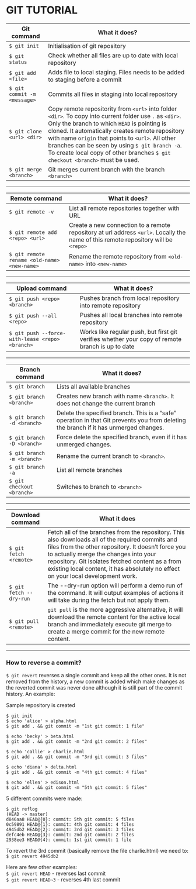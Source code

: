 # GIT TUTORIAL

Git command | What it does?
------------------- | -----------------------
`$ git init ` | Initialisation of git repository
`$ git status` | Check whether all files are up to date with local repository
`$ git add <file>` | Adds file to local staging. Files needs to be added to staging before a commit
`$ git commit -m <message>` | Commits all files in staging into local repository
`$ git clone <url> <dir>` | Copy remote repositority from `<url>` into folder `<dir>`. To copy into current folder use `.` as `<dir>`. Only the branch to which `HEAD` is pointing is cloned. It automatically creates remote repository with name `origin` that points to `<url>`. All other branches can be seen by using `$ git branch -a`. To create local copy of other branches `$ git checkout <branch>` must be used.
`$ git merge <branch>` | Git merges current branch with the branch `<branch>`

-------------------------------------

Remote command | What it does?
------------------ | ---------------------------
`$ git remote -v` | List all remote repositories together with URL
`$ git remote add <repo> <url>` | Create a new connection to a remote repository at url address `<url>`. Locally the name of this remote repository will be `<repo>`
`$ git remote rename <old-name> <new-name>` | Rename the remote repository from `<old-name>` into `<new-name>`

-------------------------------------

Upload command | What it does?
------------------ | ---------------------------
`$ git push <repo> <branch>` | Pushes branch <branch> from local repository into remote repository <repo>
`$ git push --all <repo>` | Pushes all local branches into remote repository <repo>
`$ git push --force-with-lease <repo> <branch>` | Works like regular push, but first git verifies whether your copy of remote branch is up to date

-------------------------------------

Branch command | What it does?
------------------- | -----------------------
`$ git branch ` | Lists all available branches
`$ git branch <branch>` | Creates new branch with name `<branch>`. It does not change the current branch
`$ git branch -d <branch>` | Delete the specified branch. This is a “safe” operation in that Git prevents you from deleting the branch if it has unmerged changes.
`$ git branch -D <branch>` | Force delete the specified branch, even if it has unmerged changes. 
`$ git branch -m <branch>` | Rename the current branch to `<branch>`.
`$ git branch -a` | List all remote branches
`$ git checkout <branch>` | Switches to branch to `<branch>`

-------------------------------------

Download command | What it does
---------------- | -----------------------------
`$ git fetch <remote>` | Fetch all of the branches from the repository. This also downloads all of the required commits and files from the other repository.  It doesn’t force you to actually merge the changes into your repository. Git isolates fetched content as a from existing local content, it has absolutely no effect on your local development work.
`$ git fetch --dry-run` | The --dry-run option will perform a demo run of the command. It will output examples of actions it will take during the fetch but not apply them.
`$ git pull <remote>` | `git pull` is the more aggressive alternative, it will download the remote content for the active local branch and immediately execute git merge to create a merge commit for the new remote content. 

-------------------------------------

### How to reverse a commit?
`$ git revert` reverses a single commit and keep all the other ones. It is not removed from the history, a new commit is added which make changes as the reverted commit was never done although it is still part of the commit history. An example:

Sample repository is created 
```
$ git init
$ echo 'alice' > alpha.html
$ git add . && git commit -m "1st git commit: 1 file"

$ echo 'becky' > beta.html
$ git add . && git commit -m "2nd git commit: 2 files"

$ echo 'callie' > charlie.html
$ git add . && git commit -m "3rd git commit: 3 files"

$ echo 'diana' > delta.html
$ git add . && git commit -m "4th git commit: 4 files"

$ echo 'ellen' > edison.html
$ git add . && git commit -m "5th git commit: 5 files"
```

5 different commits were made:
```
$ git reflog
(HEAD -> master)
d846aa8 HEAD@{0}: commit: 5th git commit: 5 files
0c59891 HEAD@{1}: commit: 4th git commit: 4 files
4945db2 HEAD@{2}: commit: 3rd git commit: 3 files
defc4eb HEAD@{3}: commit: 2nd git commit: 2 files
2938ee3 HEAD@{4}: commit: 1st git commit: 1 file
```

To revert the 3rd commit (basically remove the file charlie.html) we need to:  
`$ git revert 4945db2`

Here are few other examples:  
`$ git revert HEAD` - reverses last commit  
`$ git revert HEAD~3` - reverses 4th last commit  


